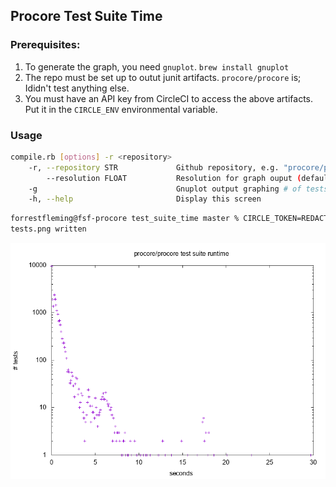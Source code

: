 Procore Test Suite Time
---

### Prerequisites:
1. To generate the graph, you need `gnuplot`.  `brew install gnuplot`
2. The repo must be set up to outut junit artifacts.  `procore/procore` is; Ididn't test anything else.
3.  You must have an API key from CircleCI to access the above artifacts.  Put it in the `CIRCLE_ENV` environmental variable.

### Usage
```bash
compile.rb [options] -r <repository>
    -r, --repository STR             Github repository, e.g. "procore/procore"
        --resolution FLOAT           Resolution for graph ouput (default 1.0)
    -g                               Gnuplot output graphing # of tests agains time to execute
    -h, --help                       Display this screen
```

```bash
forrestfleming@fsf-procore test_suite_time master % CIRCLE_TOKEN=REDACTED ./procore_png.sh
tests.png written
```
![Output](/screenshot.png?raw=true "Example output")
